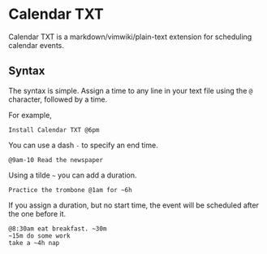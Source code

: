 # Calendar TXT
Calendar TXT is a markdown/vimwiki/plain-text extension for scheduling calendar events.

## Syntax

The syntax is simple. Assign a time to any line in your text file using the `@` character, followed by a time.

For example,

```
Install Calendar TXT @6pm
```

You can use a dash `-` to specify an end time.

```
@9am-10 Read the newspaper
```

Using a tilde `~` you can add a duration.

```
Practice the trombone @1am for ~6h
```

If you assign a duration, but no start time, the event will be scheduled after the one before it.

```
@8:30am eat breakfast. ~30m
~15m do some work
take a ~4h nap
```
